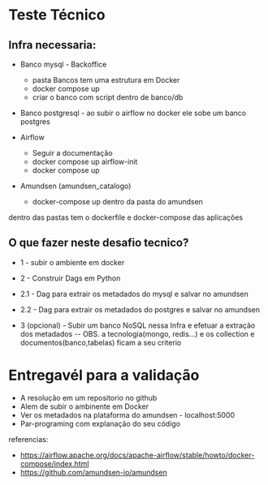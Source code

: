 # Teste Técnico

## Infra necessaria:

- Banco mysql - Backoffice
    - pasta Bancos tem uma estrutura em Docker
    - docker compose up
    - criar o banco com script dentro de banco/db

- Banco postgresql - ao subir o airflow no docker ele sobe um banco postgres

- Airflow
    - Seguir a documentação
    - docker compose up airflow-init
    - docker compose up

- Amundsen (amundsen_catalogo)
     -  docker-compose up dentro da pasta do amundsen

dentro das pastas tem o dockerfile e docker-compose das aplicações

## O que fazer neste desafio tecnico?

- 1 - subir o ambiente em docker

- 2 - Construir Dags em Python 
- 2.1 - Dag para extrair os metadados do mysql e salvar no amundsen
- 2.2 - Dag para extrair os metadados do postgres e salvar no amundsen

- 3 (opcional) - Subir um banco NoSQL nessa Infra e efetuar a extração dos metadados
-- OBS. a tecnologia(mongo, redis...) e os collection e documentos(banco,tabelas) ficam a seu criterio

# Entregavél para a validação

- A resolução em um repositorio no github
- Alem de subir o ambinente em Docker
- Ver os metadados na plataforma do amundsen - localhost:5000
- Par-programing com explanação do seu código

referencias:

- https://airflow.apache.org/docs/apache-airflow/stable/howto/docker-compose/index.html
- https://github.com/amundsen-io/amundsen

